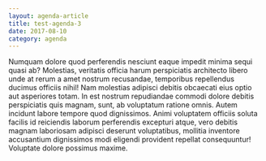 ```yaml
---
layout: agenda-article
title: test-agenda-3
date: 2017-08-10
category: agenda
---
```


Numquam dolore quod perferendis nesciunt eaque impedit minima sequi quasi ab? Molestias, veritatis officia harum perspiciatis architecto libero unde at rerum a amet nostrum recusandae, temporibus repellendus ducimus officiis nihil! Nam molestias adipisci debitis obcaecati eius optio aut asperiores totam. In est nostrum repudiandae commodi dolore debitis perspiciatis quis magnam, sunt, ab voluptatum ratione omnis. Autem incidunt labore tempore quod dignissimos. Animi voluptatem officiis soluta facilis id reiciendis laborum perferendis excepturi atque, vero debitis magnam laboriosam adipisci deserunt voluptatibus, mollitia inventore accusantium dignissimos modi eligendi provident repellat consequuntur! Voluptate dolore possimus maxime.